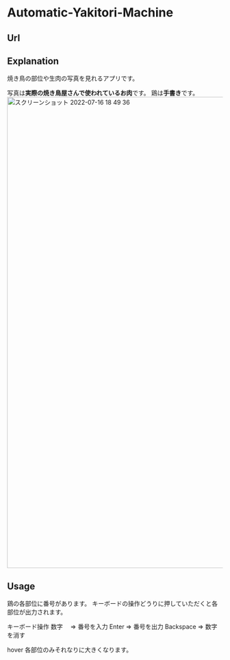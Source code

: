 # Automatic-Yakitori-Machine

## Url

## Explanation
焼き鳥の部位や生肉の写真を見れるアプリです。

写真は**実際の焼き鳥屋さんで使われているお肉**です。
鶏は**手書き**です。
<img width="1100" alt="スクリーンショット 2022-07-16 18 49 36" src="https://user-images.githubusercontent.com/103574382/179349967-a61b595a-cf46-4b99-9ee7-019075cfaa97.png">

## Usage
鶏の各部位に番号があります。
キーボードの操作どうりに押していただくと各部位が出力されます。

キーボード操作
数字　
=> 番号を入力
Enter 
=> 番号を出力
Backspace 
=> 数字を消す

hover
各部位のみそれなりに大きくなります。




